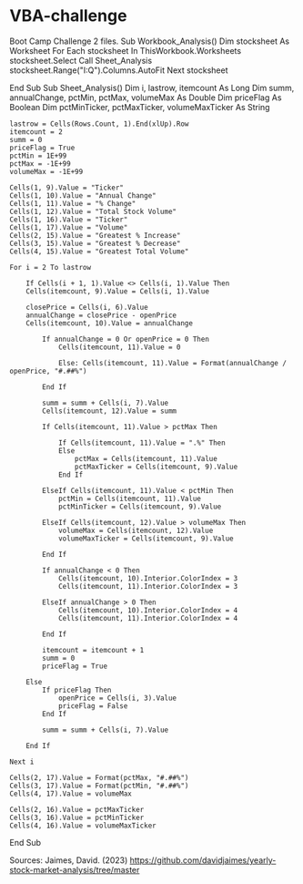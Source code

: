 # VBA-challenge
Boot Camp Challenge 2 files.
Sub Workbook_Analysis()
    Dim stocksheet As Worksheet
    For Each stocksheet In ThisWorkbook.Worksheets
        stocksheet.Select
        Call Sheet_Analysis
        stocksheet.Range("I:Q").Columns.AutoFit
    Next stocksheet

End Sub
Sub Sheet_Analysis()
    Dim i, lastrow, itemcount As Long
    Dim summ, annualChange, pctMin, pctMax, volumeMax As Double
    Dim priceFlag As Boolean
    Dim pctMinTicker, pctMaxTicker, volumeMaxTicker As String
    
    lastrow = Cells(Rows.Count, 1).End(xlUp).Row
    itemcount = 2
    summ = 0
    priceFlag = True
    pctMin = 1E+99
    pctMax = -1E+99
    volumeMax = -1E+99
    
    Cells(1, 9).Value = "Ticker"
    Cells(1, 10).Value = "Annual Change"
    Cells(1, 11).Value = "% Change"
    Cells(1, 12).Value = "Total Stock Volume"
    Cells(1, 16).Value = "Ticker"
    Cells(1, 17).Value = "Volume"
    Cells(2, 15).Value = "Greatest % Increase"
    Cells(3, 15).Value = "Greatest % Decrease"
    Cells(4, 15).Value = "Greatest Total Volume"
    
    For i = 2 To lastrow
        
        If Cells(i + 1, 1).Value <> Cells(i, 1).Value Then
        Cells(itemcount, 9).Value = Cells(i, 1).Value
        
        closePrice = Cells(i, 6).Value
        annualChange = closePrice - openPrice
        Cells(itemcount, 10).Value = annualChange
        
            If annualChange = 0 Or openPrice = 0 Then
                Cells(itemcount, 11).Value = 0
                
                Else: Cells(itemcount, 11).Value = Format(annualChange / openPrice, "#.##%")
                
            End If
            
            summ = summ + Cells(i, 7).Value
            Cells(itemcount, 12).Value = summ
            
            If Cells(itemcount, 11).Value > pctMax Then
            
                If Cells(itemcount, 11).Value = ".%" Then
                Else
                    pctMax = Cells(itemcount, 11).Value
                    pctMaxTicker = Cells(itemcount, 9).Value
                End If
                
            ElseIf Cells(itemcount, 11).Value < pctMin Then
                pctMin = Cells(itemcount, 11).Value
                pctMinTicker = Cells(itemcount, 9).Value
            
            ElseIf Cells(itemcount, 12).Value > volumeMax Then
                volumeMax = Cells(itemcount, 12).Value
                volumeMaxTicker = Cells(itemcount, 9).Value
                
            End If
            
            If annualChange < 0 Then
                Cells(itemcount, 10).Interior.ColorIndex = 3
                Cells(itemcount, 11).Interior.ColorIndex = 3
        
            ElseIf annualChange > 0 Then
                Cells(itemcount, 10).Interior.ColorIndex = 4
                Cells(itemcount, 11).Interior.ColorIndex = 4
        
            End If
            
            itemcount = itemcount + 1
            summ = 0
            priceFlag = True
            
        Else
            If priceFlag Then
                openPrice = Cells(i, 3).Value
                priceFlag = False
            End If
            
            summ = summ + Cells(i, 7).Value
            
        End If
        
    Next i
    
    Cells(2, 17).Value = Format(pctMax, "#.##%")
    Cells(3, 17).Value = Format(pctMin, "#.##%")
    Cells(4, 17).Value = volumeMax
    
    Cells(2, 16).Value = pctMaxTicker
    Cells(3, 16).Value = pctMinTicker
    Cells(4, 16).Value = volumeMaxTicker
    
        
End Sub

Sources:
Jaimes, David. (2023) https://github.com/davidjaimes/yearly-stock-market-analysis/tree/master
